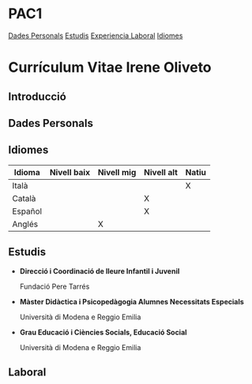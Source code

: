 # PAC1
<a href="#dades-personals">Dades Personals</a> <a href="#estudis">Estudis</a> <a href="#experiencia-laboral">Experiencia Laboral</a> <a href="#idiomes">Idiomes</a>

<h1>Currículum Vitae Irene Oliveto</h1>

<h2 id="introduccio">Introducció</h2>

<h2 id="dades-perosonals">Dades Personals</h2>

<h2 id="idiomes">Idiomes</h2>
<table>
 <thead>
     <tr>   
        <th scope="col">Idioma</th>
        <th scope="col">Nivell baix</th>
        <th scope="col">Nivell mig</th>
        <th scope="col">Nivell alt</th>
        <th scope="col">Natiu</th>
    </tr>
</thead>

<tbody> 
    <tr> <td>Italà</td> <td></td> <td></td> <td></td> <td>X</td> </tr>
    <tr> <td>Català</td> <td></td> <td></td> <td>X</td> <td></td> </tr>
    <tr>  <td>Español</td> <td></td> <td></td> <td>X</td> <td></td> </tr>
    <tr>  <td>Anglés</td> <td></td> <td>X</td> <td></td> </tr>
</tbody>    

</table>

<h2 id="estudis">Estudis</h2>
<ul>
    <li><strong>Direcció i Coordinació de lleure Infantil i Juvenil</strong>
    <br><p>Fundació Pere Tarrés</p></li>
    <li><strong>Màster Didàctica i Psicopedàgogia Alumnes Necessitats Especials</strong>
    <br><p>Università di Modena e Reggio Emilia</p></li>
    <li><strong>Grau Educació i Ciències Socials, Educació Social</strong>
    <br><p>Università di Modena e Reggio Emilia</p></li>
</ul>
<h2 id="laboral">Laboral</h2>
